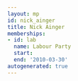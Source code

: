 ```yaml
---
layout: mp
id: nick_ainger
title: Nick Ainger
memberships:
- id: lab
  name: Labour Party
  start: 
  end: '2010-03-30'
autogenerated: true
---
```

